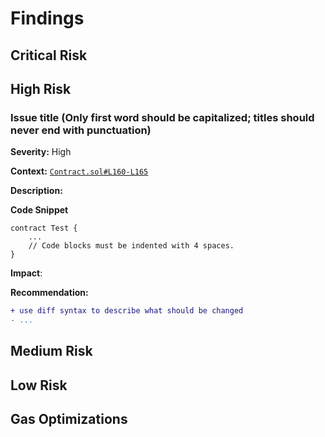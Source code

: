 # Findings

## Critical Risk

## High Risk

### Issue title (Only first word should be capitalized; titles should never end with punctuation)

**Severity:** High

**Context:** [`Contract.sol#L160-L165`](https://github.com/actuallink)

**Description:**

**Code Snippet**

```solidity
contract Test {
    ...
    // Code blocks must be indented with 4 spaces.
}
```

**Impact**:

**Recommendation:**

```diff
+ use diff syntax to describe what should be changed
- ...
```

## Medium Risk

## Low Risk

## Gas Optimizations
